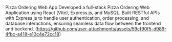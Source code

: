 Pizza Ordering Web App
Developed a full-stack Pizza Ordering Web Application using React (Vite), Express.js,
and MySQL. Built RESTful APIs with Express.js to handle user authentication,
order processing, and database interactions, 
ensuring seamless data flow between the frontend and backend.
(https://github.com/user-attachments/assets/59cf90f5-d989-4fbc-a418-e10c4e72cc18)
